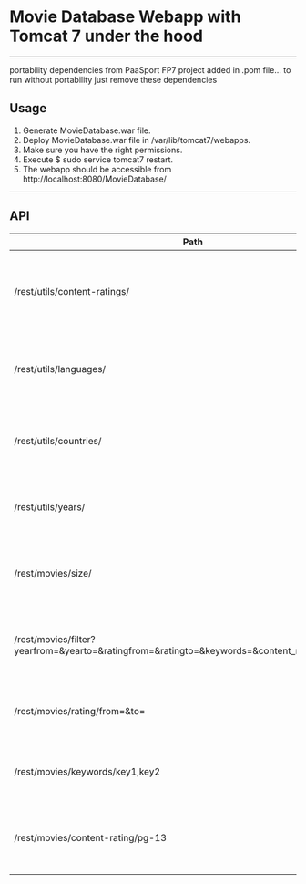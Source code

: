 # Movie Database Webapp with Tomcat 7 under the hood
----

portability dependencies from PaaSport FP7 project added in .pom file... to run without portability just remove these dependencies

## Usage
1. Generate MovieDatabase.war file.
2. Deploy MovieDatabase.war file in /var/lib/tomcat7/webapps.
3. Make sure you have the right permissions.
4. Execute $ sudo service tomcat7 restart.
5. The webapp should be accessible from http://localhost:8080/MovieDatabase/

----
## API

| Path                                                                                           	| Method 	| Response                                                        	|
|------------------------------------------------------------------------------------------------	|--------	|-----------------------------------------------------------------	|
| /rest/utils/content-ratings/                                                                   	| GET    	| Returns all the unique values for Content Ratings e.g. PG-13    	|
| /rest/utils/languages/                                                                         	| GET    	| Returns all the unique values for Languages e.g. English        	|
| /rest/utils/countries/                                                                         	| GET    	| Returns all the unique values for Countries e.g. United Kingdom 	|
| /rest/utils/years/                                                                             	| GET    	| Returns all the unique values for Years e.g. 2015               	|
| /rest/movies/size/                                                                             	| GET    	| Returns the total size of movies in our database.               	|
| /rest/movies/filter?yearfrom=&yearto=&ratingfrom=&ratingto=&keywords=&content_rating=&language 	| GET    	| Returns the movies based on the results of the queries.         	|
| /rest/movies/rating/from=&to=                                                                  	| GET    	| Returns the movies between the given ratings.                   	|
| /rest/movies/keywords/key1,key2                                                                	| GET    	| Returns the movies containing the given keywords.               	|
| /rest/movies/content-rating/pg-13                                                              	| GET    	| Returns the movies that are of the given Content-Rating.        	| 
